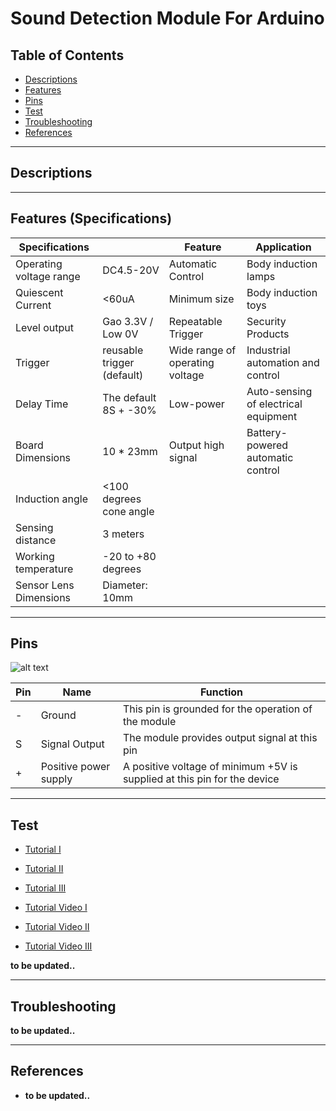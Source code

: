 # Sound Detection Module For Arduino

## Table of Contents

-   [Descriptions](#descriptions)
-   [Features](#features)
-   [Pins](#pins)
-   [Test](#test-code)
-   [Troubleshooting](#troubleshooting)
-   [References](#references)

---

## Descriptions

---

## Features (Specifications)

| Specifications          |                            | Feature                         | Application                          |
| ----------------------- | -------------------------- | ------------------------------- | ------------------------------------ |
| Operating voltage range | DC4.5-20V                  | Automatic Control               | Body induction lamps                 |
| Quiescent Current       | <60uA                      | Minimum size                    | Body induction toys                  |
| Level output            | Gao 3.3V / Low 0V          | Repeatable Trigger              | Security Products                    |
| Trigger                 | reusable trigger (default) | Wide range of operating voltage | Industrial automation and control    |
| Delay Time              | The default 8S + -30%      | Low-power                       | Auto-sensing of electrical equipment |
| Board Dimensions        | 10 \* 23mm                 | Output high signal              | Battery-powered automatic control    |
| Induction angle         | <100 degrees cone angle    |                                 |
| Sensing distance        | 3 meters                   |                                 |
| Working temperature     | -20 to +80 degrees         |                                 |
| Sensor Lens Dimensions  | Diameter: 10mm             |                                 |

---

## Pins

![alt text](https://bit.ly/3tHUft9 'HC-SR505')

| Pin | Name                  | Function                                                                 |
| --- | --------------------- | ------------------------------------------------------------------------ |
| -   | Ground                | This pin is grounded for the operation of the module                     |
| S   | Signal Output         | The module provides output signal at this pin                            |
| +   | Positive power supply | A positive voltage of minimum +5V is supplied at this pin for the device |

---

## Test

-   [Tutorial I](https://www.instructables.com/Toturial-How-to-Use-Motion-Sensor-Module-by-Using-/)
-   [Tutorial II](http://bit.ly/Tutorial-HC-SR505-PIR-sensor)
-   [Tutorial III](https://www.makerguides.com/hc-sr501-arduino-tutorial/)

-   [Tutorial Video I](https://youtu.be/pkawnFBX36A)
-   [Tutorial Video II](https://youtu.be/8TnrozK_384)
-   [Tutorial Video III](https://youtu.be/qhThpxiXubI)

**to be updated..**

---

## Troubleshooting

**to be updated..**

---

## References

-   **to be updated..**
